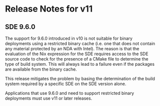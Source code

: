# Release Notes for v11

## SDE 9.6.0

The support for 9.6.0 introduced in v10 is not suitable for binary
deployments using a restricted binary cache (i.e. one that does not
contain any material protected by an NDA with Intel).  The reason is
that the evaluation of the Nix expression for the SDE requires access
to the SDE source code to check for the presence of a CMake file to
determine the type of build system. This will always lead to a failure
even if the packages are available from the binary cache.

This release mitigates the problem by basing the determination of the
build system required by a specific SDE on the SDE version alone.

Applications that use 9.6.0 and need to support restricted binary
deployments must use v11 or later releases.
